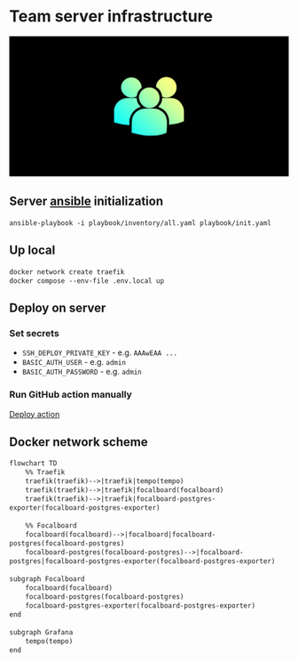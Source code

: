 # Team server infrastructure

![cover](docs/cover.png)

## Server [ansible](https://www.ansible.com) initialization

```shell
ansible-playbook -i playbook/inventory/all.yaml playbook/init.yaml
```

## Up local

```shell
docker network create traefik
docker compose --env-file .env.local up
```

## Deploy on server

### Set secrets

* `SSH_DEPLOY_PRIVATE_KEY` - e.g. `AAAwEAA ...`
* `BASIC_AUTH_USER` - e.g. `admin`
* `BASIC_AUTH_PASSWORD` - e.g. `admin`

### Run GitHub action manually

[Deploy action](https://github.com/treeton-org/team/actions/workflows/deploy.yml)

## Docker network scheme

```mermaid
flowchart TD
    %% Traefik
    traefik(traefik)-->|traefik|tempo(tempo)
    traefik(traefik)-->|traefik|focalboard(focalboard)
    traefik(traefik)-->|traefik|focalboard-postgres-exporter(focalboard-postgres-exporter)
    
    %% Focalboard
    focalboard(focalboard)-->|focalboard|focalboard-postgres(focalboard-postgres)
    focalboard-postgres(focalboard-postgres)-->|focalboard-postgres|focalboard-postgres-exporter(focalboard-postgres-exporter)

subgraph Focalboard
    focalboard(focalboard)
    focalboard-postgres(focalboard-postgres)
    focalboard-postgres-exporter(focalboard-postgres-exporter)
end

subgraph Grafana
    tempo(tempo)
end
```